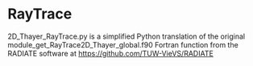 # RayTrace
2D_Thayer_RayTrace.py is a simplified Python translation of the original module_get_RayTrace2D_Thayer_global.f90 Fortran function from the RADIATE software at https://github.com/TUW-VieVS/RADIATE
